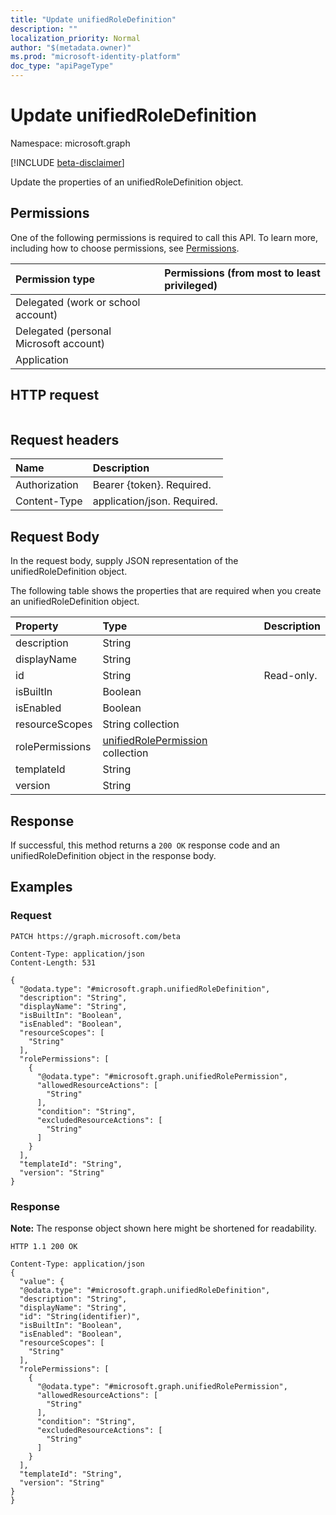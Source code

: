 ```yaml
---
title: "Update unifiedRoleDefinition"
description: ""
localization_priority: Normal
author: "$(metadata.owner)"
ms.prod: "microsoft-identity-platform"
doc_type: "apiPageType"
---
```


# Update unifiedRoleDefinition

Namespace: microsoft.graph

[!INCLUDE [beta-disclaimer](../../includes/beta-disclaimer.md)]

Update the properties of an unifiedRoleDefinition object.

## Permissions

One of the following permissions is required to call this API. To learn more, including how to choose permissions, see [Permissions](/graph/permissions-reference).

| Permission type                        | Permissions (from most to least privileged) |
| :------------------------------------- | :------------------------------------------ |
| Delegated (work or school account)     |                                             |
| Delegated (personal Microsoft account) |                                             |
| Application                            |                                             |

## HTTP request

<!-- {
  "blockType": "ignored"
}
-->

```http

```

## Request headers

| Name          | Description                 |
| :------------ | :-------------------------- |
| Authorization | Bearer {token}. Required.   |
| Content-Type  | application/json. Required. |

## Request Body

In the request body, supply JSON representation of the unifiedRoleDefinition object.

<!-- Actions and Functions -->

<!-- CRUD Methods -->

The following table shows the properties that are required when you create an unifiedRoleDefinition object.

| Property        | Type                                                                      | Description |
| :-------------- | :------------------------------------------------------------------------ | :---------- |
| description     | String                                                                    |             |
| displayName     | String                                                                    |             |
| id              | String                                                                    | Read-only.  |
| isBuiltIn       | Boolean                                                                   |             |
| isEnabled       | Boolean                                                                   |             |
| resourceScopes  | String collection                                                         |             |
| rolePermissions | [unifiedRolePermission](../resources/unifiedrolepermission.md) collection |             |
| templateId      | String                                                                    |             |
| version         | String                                                                    |             |

## Response

If successful, this method returns a `200 OK` response code and an unifiedRoleDefinition object in the response body.

## Examples

### Request

<!-- {
  "blockType": "request",
  "name": "update_unifiedroledefinition"
}
-->

```http
PATCH https://graph.microsoft.com/beta

Content-Type: application/json
Content-Length: 531

{
  "@odata.type": "#microsoft.graph.unifiedRoleDefinition",
  "description": "String",
  "displayName": "String",
  "isBuiltIn": "Boolean",
  "isEnabled": "Boolean",
  "resourceScopes": [
    "String"
  ],
  "rolePermissions": [
    {
      "@odata.type": "#microsoft.graph.unifiedRolePermission",
      "allowedResourceActions": [
        "String"
      ],
      "condition": "String",
      "excludedResourceActions": [
        "String"
      ]
    }
  ],
  "templateId": "String",
  "version": "String"
}

```

### Response

**Note:** The response object shown here might be shortened for readability.

<!-- {
  "blockType": "response",
  "truncated": true,
  "@odata.type": "Microsoft.EnterpriseRbac.unifiedRoleDefinition"
}
-->

```http
HTTP 1.1 200 OK

Content-Type: application/json
{
  "value": {
  "@odata.type": "#microsoft.graph.unifiedRoleDefinition",
  "description": "String",
  "displayName": "String",
  "id": "String(identifier)",
  "isBuiltIn": "Boolean",
  "isEnabled": "Boolean",
  "resourceScopes": [
    "String"
  ],
  "rolePermissions": [
    {
      "@odata.type": "#microsoft.graph.unifiedRolePermission",
      "allowedResourceActions": [
        "String"
      ],
      "condition": "String",
      "excludedResourceActions": [
        "String"
      ]
    }
  ],
  "templateId": "String",
  "version": "String"
}
}

```
